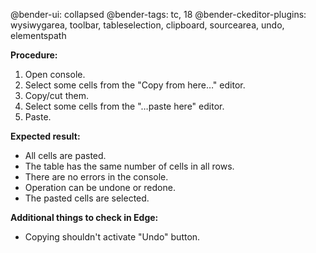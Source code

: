 @bender-ui: collapsed
@bender-tags: tc, 18
@bender-ckeditor-plugins: wysiwygarea, toolbar, tableselection, clipboard, sourcearea, undo, elementspath

**Procedure:**

1. Open console.
2. Select some cells from the "Copy from here…" editor.
3. Copy/cut them.
4. Select some cells from the "…paste here" editor.
5. Paste.

**Expected result:**

* All cells are pasted.
* The table has the same number of cells in all rows.
* There are no errors in the console.
* Operation can be undone or redone.
* The pasted cells are selected.

**Additional things to check in Edge:**

* Copying shouldn't activate "Undo" button.
